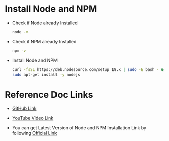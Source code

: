 # Install Node and NPM

- Check if Node already Installed

    ```sh
    node -v
    ```

- Check if NPM already Installed

    ```sh
    npm -v
    ```

- Install Node and NPM

    ```sh
    curl -fsSL https://deb.nodesource.com/setup_18.x | sudo -E bash - && \
    sudo apt-get install -y nodejs
    ```

 # Reference Doc Links

- [GitHub Link](https://github.com/geekyshow1/GeekyShowsNotes/blob/main/Install_Node_NPM.md)

- [YouTube Video Link](https://youtu.be/g88CVcx0_gE?si=0haT4ig-JuduF5Bl)

- You can get Latest Version of Node and NPM Installation Link by following [Official Link](https://github.com/nodesource/distributions/blob/master/README.md)